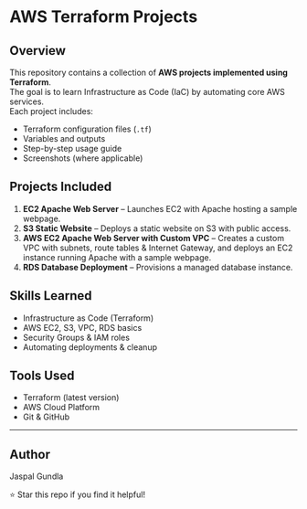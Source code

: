 # AWS Terraform Projects

## Overview
This repository contains a collection of **AWS projects implemented using Terraform**.  
The goal is to learn Infrastructure as Code (IaC) by automating core AWS services.  
Each project includes:
- Terraform configuration files (`.tf`)
- Variables and outputs
- Step-by-step usage guide
- Screenshots (where applicable)

## Projects Included
1. **EC2 Apache Web Server** – Launches EC2 with Apache hosting a sample webpage.  
2. **S3 Static Website** – Deploys a static website on S3 with public access.  
3. **AWS EC2 Apache Web Server with Custom VPC** – Creates a custom VPC with subnets, route tables & Internet Gateway, and deploys an EC2 instance running Apache with a sample webpage.
4. **RDS Database Deployment** – Provisions a managed database instance.  

## Skills Learned
- Infrastructure as Code (Terraform)  
- AWS EC2, S3, VPC, RDS basics  
- Security Groups & IAM roles  
- Automating deployments & cleanup  

## Tools Used
- Terraform (latest version)  
- AWS Cloud Platform  
- Git & GitHub

---

## Author
Jaspal Gundla

⭐ Star this repo if you find it helpful!
